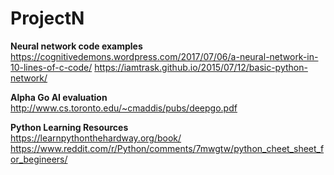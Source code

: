 # ProjectN

<b>Neural network code examples</b><br />
https://cognitivedemons.wordpress.com/2017/07/06/a-neural-network-in-10-lines-of-c-code/
https://iamtrask.github.io/2015/07/12/basic-python-network/

<b>Alpha Go AI evaluation</b><br />
http://www.cs.toronto.edu/~cmaddis/pubs/deepgo.pdf

<b>Python Learning Resources</b><br />
https://learnpythonthehardway.org/book/
https://www.reddit.com/r/Python/comments/7mwgtw/python_cheet_sheet_for_begineers/
